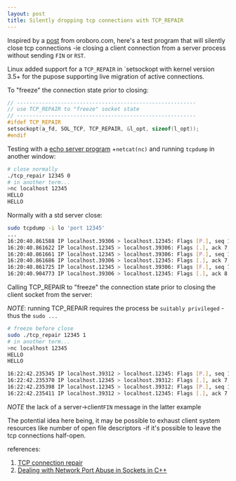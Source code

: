 ```yaml
---
layout: post
title: Silently dropping tcp connections with TCP_REPAIR
---
```


Inspired by a [post](https://oroboro.com/dealing-with-network-port-abuse-in-sockets-in-c/) from oroboro.com, here's a test program that will silently close tcp connections -ie closing a client connection from a server process without sending `FIN` or `RST`.

Linux added support for a `TCP_REPAIR` in `setsockopt with kernel version 3.5+ for the pupose supporting live migration of active connections.

To "freeze" the connection state prior to closing:
```c
// ---------------------------------------------------------
// use TCP_REPAIR to "freeze" socket state
// ---------------------------------------------------------
#ifdef TCP_REPAIR
setsockopt(a_fd, SOL_TCP, TCP_REPAIR, &l_opt, sizeof(l_opt));
#endif
```

Testing with a [echo server program](https://github.com/tinselcity/experiments/blob/master/tcp_repair/tcp_repair.c) +`netcat(nc)` and running `tcpdump` in another window:

```sh
# close normally
./tcp_repair 12345 0
# in another term...
>nc localhost 12345
HELLO
HELLO
```

Normally with a std server close:
```sh
sudo tcpdump -i lo 'port 12345'
...
16:20:40.861588 IP localhost.39306 > localhost.12345: Flags [P.], seq 1:7, ack 1, win 342, options [nop,nop,TS val 951609432 ecr 951603381], length 6
16:20:40.861622 IP localhost.12345 > localhost.39306: Flags [.], ack 7, win 342, options [nop,nop,TS val 951609432 ecr 951609432], length 0
16:20:40.861661 IP localhost.12345 > localhost.39306: Flags [P.], seq 1:7, ack 7, win 342, options [nop,nop,TS val 951609432 ecr 951609432], length 6
16:20:40.861686 IP localhost.39306 > localhost.12345: Flags [.], ack 7, win 342, options [nop,nop,TS val 951609432 ecr 951609432], length 0
16:20:40.861725 IP localhost.12345 > localhost.39306: Flags [F.], seq 7, ack 7, win 342, options [nop,nop,TS val 951609432 ecr 951609432], length 0
16:20:40.904773 IP localhost.39306 > localhost.12345: Flags [.], ack 8, win 342, options [nop,nop,TS val 951609476 ecr 951609432], length 0
```

Calling TCP_REPAIR to "freeze" the connection state prior to closing the client socket from the server:

_NOTE_: running TCP_REPAIR requires the process be `suitably privileged` -thus the `sudo ...`


```sh
# freeze before close
sudo ./tcp_repair 12345 1
# in another term...
>nc localhost 12345
HELLO
HELLO
```


```sh
16:22:42.235345 IP localhost.39312 > localhost.12345: Flags [P.], seq 1:7, ack 1, win 342, options [nop,nop,TS val 951730806 ecr 951724587], length 6
16:22:42.235370 IP localhost.12345 > localhost.39312: Flags [.], ack 7, win 342, options [nop,nop,TS val 951730806 ecr 951730806], length 0
16:22:42.235398 IP localhost.12345 > localhost.39312: Flags [P.], seq 1:7, ack 7, win 342, options [nop,nop,TS val 951730806 ecr 951730806], length 6
16:22:42.235411 IP localhost.39312 > localhost.12345: Flags [.], ack 7, win 342, options [nop,nop,TS val 951730806 ecr 951730806], length 0
```

_NOTE_ the lack of a server->client`FIN` message in the latter example 

The potential idea here being, it may be possible to exhaust client system resources like number of open file descriptors -if it's possible to leave the tcp connections half-open.

references:
1. [TCP connection repair](https://lwn.net/Articles/495304/)
2. [Dealing with Network Port Abuse in Sockets in C++](https://oroboro.com/dealing-with-network-port-abuse-in-sockets-in-c/)

